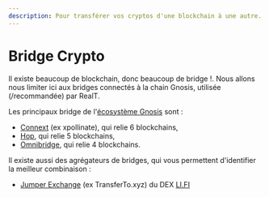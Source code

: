 ```yaml
---
description: Pour transférer vos cryptos d'une blockchain à une autre.
---
```


# Bridge Crypto

Il existe beaucoup de blockchain, donc beaucoup de bridge !. Nous allons nous limiter ici aux bridges connectés à la chain Gnosis, utilisée (/recommandée) par RealT.&#x20;

Les principaux bridge de l'[écosystème Gnosis](https://www.xdai.world/) sont :&#x20;

* [Connext](https://bridge.connext.network/USDC-from-gnosis-to-binance) (ex xpollinate), qui relie 6 blockchains,
* [Hop](https://hop.exchange/), qui relie 5 blockchains,
* [Omnibridge](https://omni.gnosischain.com/bridge), qui relie 4 blockchains.

Il existe aussi des agrégateurs de bridges, qui vous permettent d'identifier la meilleur combinaison : &#x20;

* [Jumper Exchange](https://jumper.exchange/) (ex TransferTo.xyz) du DEX [LI.FI](https://li.fi/)

